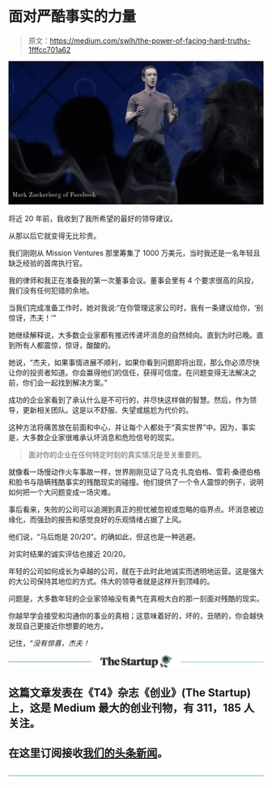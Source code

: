 # 面对严酷事实的力量

> 原文：<https://medium.com/swlh/the-power-of-facing-hard-truths-1fffcc701a62>

![](img/ddb947e797fac4a35dfa3498064fb4a4.png)

将近 20 年前，我收到了我所希望的最好的领导建议。

从那以后它就变得无比珍贵。

我们刚刚从 Mission Ventures 那里筹集了 1000 万美元，当时我还是一名年轻且缺乏经验的首席执行官。

我的律师和我正在准备我的第一次董事会议。董事会里有 4 个要求很高的风投，我们没有任何犯错的余地。

当我们完成准备工作时，她对我说:“在你管理这家公司时，我有一条建议给你，‘别惊讶，杰夫！’"

她继续解释说，大多数企业家都有推迟传递坏消息的自然倾向。直到为时已晚。直到所有人都震惊，惊讶，酸酸的。

她说，“杰夫，如果事情进展不顺利，如果你看到问题即将出现，那么你必须尽快让你的投资者知道。你会赢得他们的信任，获得可信度。在问题变得无法解决之前，你们会一起找到解决方案。”

成功的企业家看到了承认什么是不可行的，并尽快这样做的智慧。然后，作为领导，更新相关团队。这是以不舒服、失望或尴尬为代价的。

这种方法将痛苦放在前面和中心，并让每个人都处于“真实世界”中。因为，事实是，大多数企业家很难承认坏消息和危险信号的现实。

> 面对你的企业在任何特定时刻的真实情况是至关重要的。

就像看一场慢动作火车事故一样，世界刚刚见证了马克·扎克伯格、雪莉·桑德伯格和脸书与隐瞒残酷事实的残酷现实的碰撞。他们提供了一个令人震惊的例子，说明如何把一个大问题变成一场灾难。

事后看来，失败的公司可以追溯到真正的担忧被忽视或忽略的临界点。坏消息被边缘化，而强劲的报告和感觉良好的乐观情绪占据了上风。

他们说，“马后炮是 20/20”。的确如此，但这也是一种逃避。

对实时结果的诚实评估也接近 20/20。

年轻的公司如何成长为卓越的公司，就在于此时此地诚实而透明地运营。这是强大的大公司保持其地位的方式。伟大的领导者就是这样升到顶峰的。

问题是，大多数年轻的企业家领袖没有勇气在真相大白的那一刻面对残酷的现实。

你越早学会接受和沟通你的事业的真相；这意味着好的，坏的，丑陋的，你会越快发现自己更接近你想要的地方。

记住，“*没有惊喜，杰夫！*

[![](img/308a8d84fb9b2fab43d66c117fcc4bb4.png)](https://medium.com/swlh)

## 这篇文章发表在《T4》杂志《创业》(The Startup)上，这是 Medium 最大的创业刊物，有 311，185 人关注。

## 在这里订阅接收[我们的头条新闻](http://growthsupply.com/the-startup-newsletter/)。

[![](img/b0164736ea17a63403e660de5dedf91a.png)](https://medium.com/swlh)